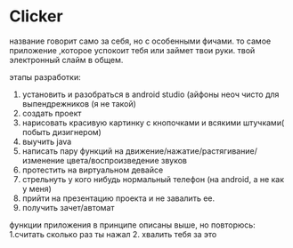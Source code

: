 # Clicker
название говорит само за себя, но с особенными фичами. то самое приложение ,которое успокоит тебя или займет твои руки.  твой электронный слайм в общем. 


этапы разработки:
1. установить и разобраться в android studio (айфоны неоч чисто для выпендрежников (я не такой)
2. создать проект
3. нарисовать красивую картинку с кнопочками и всякими штучками( побыть дизигнером)
4. выучить java
5. написать пару функций на движение/нажатие/растягивание/изменение цвета/воспроизведение звуков
6. протестить на виртуальном девайсе
7. стрельнуть у кого нибудь нормальный телефон (на android, а не как у меня)
8. прийти на презентацию проекта и не завалить ее.
9. получить зачет/автомат



функции приложения в принципе описаны выше, но повторюсь: 
1.считать сколько раз ты нажал 
2. хвалить тебя за это



